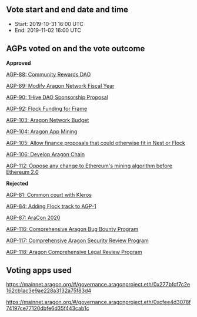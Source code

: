## Vote start and end date and time
- Start: 2019-10-31 16:00 UTC
- End: 2019-11-02 16:00 UTC

## AGPs voted on and the vote outcome

**Approved**

[AGP-88: Community Rewards DAO](https://github.com/aragon/AGPs/blob/master/AGPs/AGP-88.md)

[AGP-89: Modify Aragon Network Fiscal Year](https://github.com/aragon/AGPs/blob/master/AGPs/AGP-89.md)

[AGP-90: 1Hive DAO Sponsorship Proposal](https://github.com/aragon/AGPs/blob/master/AGPs/AGP-90.md)

[AGP-92: Flock Funding for Frame](https://github.com/aragon/AGPs/blob/master/AGPs/AGP-92.md)

[AGP-103: Aragon Network Budget](https://github.com/aragon/AGPs/blob/master/AGPs/AGP-103.md)

[AGP-104: Aragon App Mining](https://github.com/aragon/AGPs/blob/master/AGPs/AGP-104.md)

[AGP-105: Allow finance proposals that could otherwise fit in Nest or Flock](https://github.com/aragon/AGPs/blob/master/AGPs/AGP-105.md)

[AGP-106: Develop Aragon Chain](https://github.com/aragon/AGPs/blob/master/AGPs/AGP-106.md)

[AGP-112: Oppose any change to Ethereum's mining algorithm before Ethereum 2.0](https://github.com/aragon/AGPs/blob/master/AGPs/AGP-112.md)

**Rejected**

[AGP-81: Common court with Kleros](https://github.com/aragon/AGPs/blob/master/AGPs/AGP-81.md)

[AGP-84: Adding Flock track to AGP-1](https://github.com/aragon/AGPs/blob/master/AGPs/AGP-84.md)

[AGP-87: AraCon 2020](https://github.com/aragon/AGPs/blob/master/AGPs/AGP-87.md)

[AGP-116: Comprehensive Aragon Bug Bounty Program](https://github.com/aragon/AGPs/blob/master/AGPs/AGP-116.md)

[AGP-117: Comprehensive Aragon Security Review Program](https://github.com/aragon/AGPs/blob/master/AGPs/AGP-117.md)

[AGP-118: Aragon Comprehensive Legal Review Program](https://github.com/aragon/AGPs/blob/master/AGPs/AGP-118.md)

## Voting apps used

https://mainnet.aragon.org/#/governance.aragonproject.eth/0x277bfcf7c2e162cb1ac3e9ae228a3132a75f83d4

https://mainnet.aragon.org/#/governance.aragonproject.eth/0xcfee4d3078f74197ce77120dbfe6d35f443cab1c
